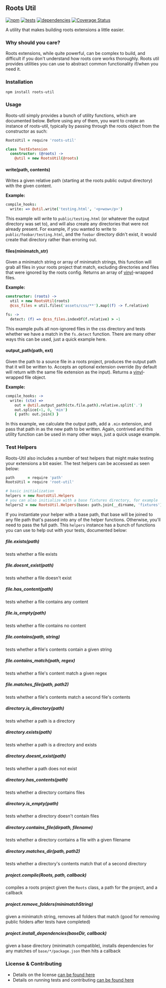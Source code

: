 Roots Util
----------

[![npm](https://badge.fury.io/js/roots-util.png)](http://badge.fury.io/js/roots-util) [![tests](https://travis-ci.org/carrot/roots-util.png?branch=master)](https://travis-ci.org/carrot/roots-util) [![dependencies](https://david-dm.org/carrot/roots-util.png?theme=shields.io)](https://david-dm.org/carrot/roots-util) [![Coverage Status](https://coveralls.io/repos/carrot/roots-util/badge.png?branch=master)](https://coveralls.io/r/carrot/roots-util?branch=master)

A utility that makes building roots extensions a little easier.

### Why should you care?

Roots extensions, while quite powerful, can be complex to build, and difficult if you don't understand how roots core works thoroughly. Roots util provides utilities you can use to abstract common functionality if/when you need it.

### Installation

```
npm install roots-util
```

### Usage

Roots-util simply provides a bunch of utility functions, which are documented below. Before using any of them, you want to create an instance of roots-util, typically by passing through the roots object from the constructor as such:

```coffee
RootsUtil = require 'roots-util'

class TestExtension
  constructor: (@roots) ->
    @util = new RootsUtil(@roots)
```

#### write(path, contents)

Writes a given relative path (starting at the roots public output directory) with the given content.

**Example:**    
```coffee
compile_hooks:
  write: => @util.write('testing.html', '<p>wow</p>')
```

This example will write to `public/testing.html` (or whatever the output directory was set to), and will also create any directories that were not already present. For example, if you wanted to write to `public/foobar/testing.html`, and the `foobar` directory didn't exist, it would create that directory rather than erroring out.

#### files(minimatch_str)

Given a minimatch string or array of minimatch strings, this function will grab all files in your roots project that match, excluding directories and files that were ignored by the roots config. Returns an array of [vinyl](https://github.com/wearefractal/vinyl)-wrapped files.

**Example:**     
```coffee
constructor: (roots) ->
  util = new RootsUtil(roots)
  @css_files = util.files('assets/css/**').map((f) -> f.relative)

fs: ->
  detect: (f) => @css_files.indexOf(f.relative) > -1
```

This example pulls all non-ignored files in the css directory and tests whether we have a match in the `fs.detect` function. There are many other ways this can be used, just a quick example here.

#### output_path(path, ext)

Given the path to a source file in a roots project, produces the output path that it will be written to. Accepts an optional extension override (by default will return with the same file extension as the input). Returns a [vinyl](https://github.com/wearefractal/vinyl)-wrapped file object.

**Example:**     
```coffee
compile_hooks: ->
  write: (ctx) =>
    out = @util.output_path(ctx.file.path).relative.split('.')
    out.splice(-1, 0, 'min')
    { path: out.join() }
```

In this example, we calculate the output path, add a `.min` extension, and pass that path in as the new path to be written. Again, contrived and this utility function can be used in many other ways, just a quick usage example.

### Test Helpers

Roots-Util also includes a number of test helpers that might make testing your extensions a bit easier. The test helpers can be accessed as seen below:

```coffee
path      = require 'path'
RootsUtil = require 'root-util'

# basic initialization
helpers = new RootsUtil.Helpers
# you can also initialize with a base fixtures directory, for example
helpers2 = new RootsUtil.Helpers(base: path.join(__dirname, 'fixtures'))
```

If you instantiate your helper with a base path, that base will be joined to any file path that's passed into any of the helper functions. Otherwise, you'll need to pass the full path. This `helpers` instance has a bunch of functions you can use to help out with your tests, documented below:

##### file.exists(path)
tests whether a file exists

##### file.doesnt_exist(path)
tests whether a file doesn't exist

##### file.has_content(path)
tests whether a file contains any content

##### file.is_empty(path)
tests whether a file contains no content

##### file.contains(path, string)
tests whether a file's contents contain a given string

##### file.contains_match(path, regex)
tests whether a file's content match a given regex

##### file.matches_file(path, path2)
tests whether a file's contents match a second file's contents

##### directory.is_directory(path)
tests whether a path is a directory

##### directory.exists(path)
tests whether a path is a directory and exists

##### directory.doesnt_exist(path)
tests whether a path does not exist

##### directory.has_contents(path)
tests whether a directory contains files

##### directory.is_empty(path)
tests whether a directory doesn't contain files

##### directory.contains_file(dirpath, filename)
tests whether a directory contains a file with a given filename

##### directory.matches_dir(path, path2)
tests whether a directory's contents match that of a second directory

##### project.compile(Roots, path, callback)
compiles a roots project given the `Roots` class, a path for the project, and a callback

##### project.remove_folders(minimatchString)
given a minimatch string, removes all folders that match (good for removing public folders after tests have completed)

##### project.install_dependencies(baseDir, callback)
given a base directory (minimatch compatible), installs dependencies for any matches of `base/*/package.json` then hits a callback

### License & Contributing

- Details on the license [can be found here](LICENSE.md)
- Details on running tests and contributing [can be found here](contributing.md)
